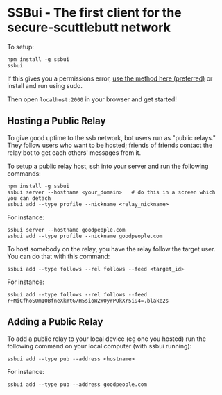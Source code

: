# SSBui - The first client for the secure-scuttlebutt network

To setup:

```
npm install -g ssbui
ssbui
```

If this gives you a permissions error, [use the method here (preferred)](http://stackoverflow.com/questions/19352976/npm-modules-wont-install-globally-without-sudo) or install and run using sudo.

Then open `localhost:2000` in your browser and get started!

## Hosting a Public Relay

To give good uptime to the ssb network, bot users run as "public relays." They follow users who want to be hosted; friends of friends contact the relay bot to get each others' messages from it.

To setup a public relay host, ssh into your server and run the following commands:

```
npm install -g ssbui
ssbui server --hostname <your_domain>   # do this in a screen which you can detach
ssbui add --type profile --nickname <relay_nickname>
```

For instance:

```
ssbui server --hostname goodpeople.com
ssbui add --type profile --nickname goodpeople.com
```

To host somebody on the relay, you have the relay follow the target user. You can do that with this command:

```
ssbui add --type follows --rel follows --feed <target_id>
```

For instance:

```
ssbui add --type follows --rel follows --feed r+MiCfhoSQm10BfneXkmtG/H5sioWZW0yrPOkXr5i94=.blake2s
```

## Adding a Public Relay

To add a public relay to your local device (eg one you hosted) run the following command on your local computer (with ssbui running):

```
ssbui add --type pub --address <hostname>
```

For instance:

```
ssbui add --type pub --address goodpeople.com
```